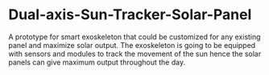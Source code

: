 # Dual-axis-Sun-Tracker-Solar-Panel
A prototype for smart exoskeleton that could be customized for any existing  panel and maximize solar output. The  exoskeleton is going to be equipped with  sensors and modules to track the  movement of the sun hence the solar  panels can give maximum output  throughout the day.
